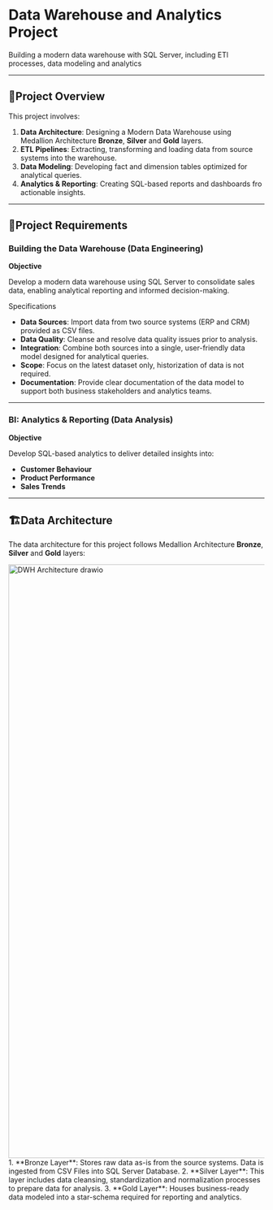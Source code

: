 # **Data Warehouse and Analytics Project**
Building a modern data warehouse with SQL Server, including ETl processes, data modeling and analytics

------------------------------------------------------------------------------------------------------------------------------------------

## 📖**Project Overview**
This project involves:
  1. **Data Architecture**: Designing a Modern Data Warehouse using Medallion Architecture **Bronze**, **Silver** and **Gold** layers.
  2. **ETL Pipelines**: Extracting, transforming and loading data from source systems into the warehouse.
  3. **Data Modeling**: Developing fact and dimension tables optimized for analytical queries.
  4. **Analytics & Reporting**: Creating SQL-based reports and dashboards fro actionable insights.

--------------------------------------------------------------------------------------------------------------------------------------------

## 🚀**Project Requirements**
### **Building the Data Warehouse (Data Engineering)**

**Objective**

Develop a modern data warehouse using SQL Server to consolidate sales data, enabling analytical reporting and informed decision-making.

Specifications
  - **Data Sources**: Import data from two source systems (ERP and CRM) provided as CSV files.
  - **Data Quality**: Cleanse and resolve data quality issues prior to analysis.
  - **Integration**: Combine both sources into a single, user-friendly data model designed for analytical queries.
  - **Scope**: Focus on the latest dataset only, historization of data is not required.
  - **Documentation**: Provide clear documentation of the data model to support both business stakeholders and analytics teams.

--------------------------------------------------------------------------------------------------------------------------------------------------

### **BI: Analytics & Reporting (Data Analysis)**
**Objective**

Develop SQL-based analytics to deliver detailed insights into:
  - **Customer Behaviour**
  - **Product Performance**
  - **Sales Trends**

-----------------------------------------------------------------------------------------------------------------------------------------------------


## 🏗️**Data Architecture**
The data architecture for this project follows Medallion Architecture **Bronze**, **Silver** and **Gold** layers:

<img width="1654" height="1169" alt="DWH Architecture drawio" src="https://github.com/user-attachments/assets/07549383-fe04-48d8-86b6-0ba5e0612995" />
1. **Bronze Layer**: Stores raw data as-is from the source systems. Data is ingested from CSV Files into SQL Server Database.
2. **Silver Layer**: This layer includes data cleansing, standardization and normalization processes to prepare data for analysis.
3. **Gold Layer**: Houses business-ready data modeled into a star-schema required for reporting and analytics.

     
